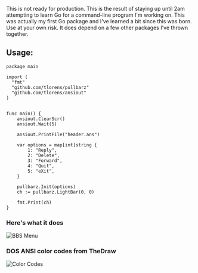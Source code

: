 This is not ready for production.  This is the result of staying up until 
2am attempting to learn Go for a command-line program I'm working on. 
This was actually my first Go package and I've learned a bit since this was
born.  Use at your own risk.  It does depend on a few other packages I've 
thrown together. 


## Usage:

```
package main

import (
  "fmt"
  "github.com/tlorens/pullbarz"
  "github.com/tlorens/ansiout"
)


func main() {
	ansiout.ClearScr()
	ansiout.Wait(5)

	ansiout.PrintFile("header.ans")

	var options = map[int]string {
		1: "Reply",
		2: "Delete",
		3: "Forward",
		4: "Quit",
		5: "eXit",
	}

	pullbarz.Init(options)
	ch := pullbarz.LightBar(0, 0)

	fmt.Print(ch)
}

```


### Here's what it does
![BBS Menu](https://dl.dropboxusercontent.com/u/2934311/stupid-bbs.png)

### DOS ANSI color codes from TheDraw
![Color Codes](https://dl.dropboxusercontent.com/u/2934311/doscolors.png)

